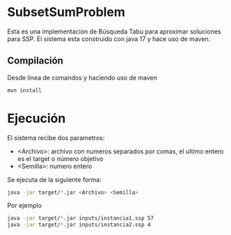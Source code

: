 # SubsetSumProblem

Esta es una implementacion de Búsqueda Tabu para aproximar soluciones para SSP. El sistema esta construido con java 17 y hace uso de maven.

## Compilación 
Desde línea de comandos y haciendo uso de maven 

```bash
mvn install
```

# Ejecución

El sistema recibe dos parametros:
- \<Archivo\>: archivo con numeros separados por comas, el ultimo entero es el target o número objetivo
- \<Semilla\>: numero entero 

Se ejecuta de la siguiente forma:
```bash
java -jar target/*.jar <Archivo> <Semilla>
```

Por ejemplo

```bash
java -jar target/*.jar inputs/instancia1.ssp 57 
java -jar target/*.jar inputs/instancia2.ssp 4 
```
